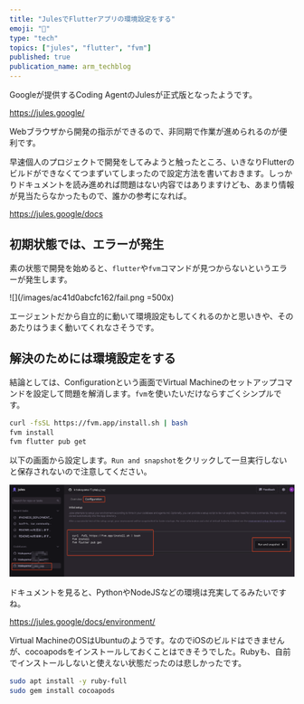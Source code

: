 ```yaml
---
title: "JulesでFlutterアプリの環境設定をする"
emoji: "🎼"
type: "tech"
topics: ["jules", "flutter", "fvm"]
published: true
publication_name: arm_techblog
---
```


Googleが提供するCoding AgentのJulesが正式版となったようです。

https://jules.google/

Webブラウザから開発の指示ができるので、非同期で作業が進められるのが便利です。

早速個人のプロジェクトで開発をしてみようと触ったところ、いきなりFlutterのビルドができなくてつまずいてしまったので設定方法を書いておきます。しっかりドキュメントを読み進めれば問題はない内容ではありますけども、あまり情報が見当たらなかったもので、誰かの参考になれば。

https://jules.google/docs

## 初期状態では、エラーが発生

素の状態で開発を始めると、`flutter`や`fvm`コマンドが見つからないというエラーが発生します。

![](/images/ac41d0abcfc162/fail.png =500x)

エージェントだから自立的に動いて環境設定もしてくれるのかと思いきや、そのあたりはうまく動いてくれなさそうです。

## 解決のためには環境設定をする

結論としては、Configurationという画面でVirtual Machineのセットアップコマンドを設定して問題を解消します。`fvm`を使いたいだけならすごくシンプルです。

```sh
curl -fsSL https://fvm.app/install.sh | bash
fvm install
fvm flutter pub get
```

以下の画面から設定します。`Run and snapshot`をクリックして一旦実行しないと保存されないので注意してください。

![](/images/ac41d0abcfc162/configuration.png)

ドキュメントを見ると、PythonやNodeJSなどの環境は充実してるみたいですね。

https://jules.google/docs/environment/

Virtual MachineのOSはUbuntuのようです。なのでiOSのビルドはできませんが、cocoapodsをインストールしておくことはできそうでした。Rubyも、自前でインストールしないと使えない状態だったのは悲しかったです。

```sh
sudo apt install -y ruby-full
sudo gem install cocoapods
```



